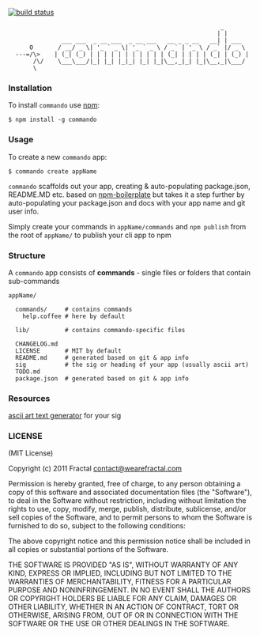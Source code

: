 [![build status](https://secure.travis-ci.org/wearefractal/commando.png)](http://travis-ci.org/wearefractal/commando)
```                                                        
                                                            _       
                                                           | |      
               ___ ___  _ __ ___  _ __ ___   __ _ _ __   __| | ___  
      O       / __/ _ \| '_ ` _ \| '_ ` _ \ / _` | '_ \ / _` |/ _ \ 
  ---=/\>    | (_| (_) | | | | | | | | | | | (_| | | | | (_| | (_) |
       /\/    \___\___/|_| |_| |_|_| |_| |_|\__,_|_| |_|\__,_|\___/    
       \

```
### Installation

To install `commando` use [npm](http://github.com/isaacs/npm):

    $ npm install -g commando

### Usage

To create a new `commando` app:

    $ commando create appName

`commando` scaffolds out your app, creating & auto-populating package.json, README.MD etc. 
based on [npm-boilerplate](https://github.com/wearefractal/npm-boilerplate) but takes it a step further by 
auto-populating your package.json and docs with your app name and git user info.

Simply create your commands in `appName/commands` and `npm publish` from the root of `appName/` to publish your cli app to npm

### Structure

A `commando` app consists of **commands** - single files or folders that contain sub-commands 

    appName/
    
      commands/     # contains commands
        help.coffee # here by default
     
      lib/          # contains commando-specific files
      
      CHANGELOG.md
      LICENSE       # MIT by default
      README.md     # generated based on git & app info
      sig           # the sig or heading of your app (usually ascii art)
      TODO.md
      package.json  # generated based on git & app info


### Resources

[ascii art text generator](http://www.network-science.de/ascii/) for your sig

### LICENSE

(MIT License)

Copyright (c) 2011 Fractal <contact@wearefractal.com>

Permission is hereby granted, free of charge, to any person obtaining
a copy of this software and associated documentation files (the
"Software"), to deal in the Software without restriction, including
without limitation the rights to use, copy, modify, merge, publish,
distribute, sublicense, and/or sell copies of the Software, and to
permit persons to whom the Software is furnished to do so, subject to
the following conditions:

The above copyright notice and this permission notice shall be
included in all copies or substantial portions of the Software.

THE SOFTWARE IS PROVIDED "AS IS", WITHOUT WARRANTY OF ANY KIND,
EXPRESS OR IMPLIED, INCLUDING BUT NOT LIMITED TO THE WARRANTIES OF
MERCHANTABILITY, FITNESS FOR A PARTICULAR PURPOSE AND
NONINFRINGEMENT. IN NO EVENT SHALL THE AUTHORS OR COPYRIGHT HOLDERS BE
LIABLE FOR ANY CLAIM, DAMAGES OR OTHER LIABILITY, WHETHER IN AN ACTION
OF CONTRACT, TORT OR OTHERWISE, ARISING FROM, OUT OF OR IN CONNECTION
WITH THE SOFTWARE OR THE USE OR OTHER DEALINGS IN THE SOFTWARE.

